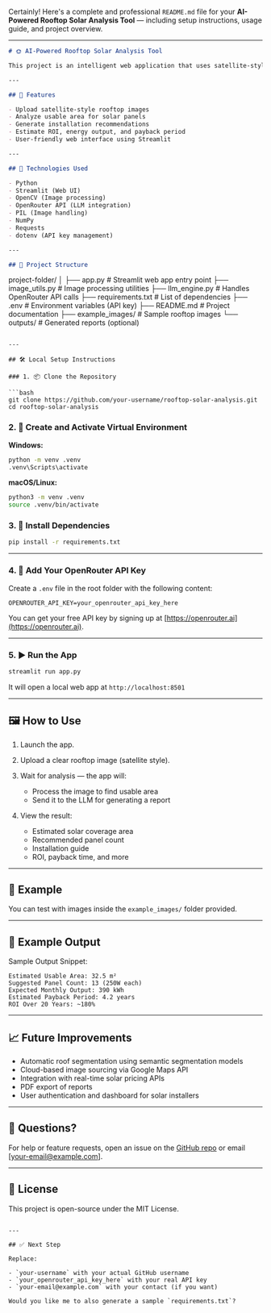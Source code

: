 Certainly! Here's a complete and professional `README.md` file for your **AI-Powered Rooftop Solar Analysis Tool** — including setup instructions, usage guide, and project overview.

---

```markdown
# 🌞 AI-Powered Rooftop Solar Analysis Tool

This project is an intelligent web application that uses satellite-style rooftop images to analyze and assess the solar installation potential of residential or commercial buildings. Powered by computer vision and language models via OpenRouter API, it provides accurate reports, area estimation, and ROI predictions.

---

## 🚀 Features

- Upload satellite-style rooftop images
- Analyze usable area for solar panels
- Generate installation recommendations
- Estimate ROI, energy output, and payback period
- User-friendly web interface using Streamlit

---

## 🧠 Technologies Used

- Python
- Streamlit (Web UI)
- OpenCV (Image processing)
- OpenRouter API (LLM integration)
- PIL (Image handling)
- NumPy
- Requests
- dotenv (API key management)

---

## 📁 Project Structure

```

project-folder/
│
├── app.py                    # Streamlit web app entry point
├── image\_utils.py           # Image processing utilities
├── llm\_engine.py            # Handles OpenRouter API calls
├── requirements.txt         # List of dependencies
├── .env                     # Environment variables (API key)
├── README.md                # Project documentation
├── example\_images/          # Sample rooftop images
└── outputs/                 # Generated reports (optional)

````

---

## 🛠️ Local Setup Instructions

### 1. 📦 Clone the Repository

```bash
git clone https://github.com/your-username/rooftop-solar-analysis.git
cd rooftop-solar-analysis
````

### 2. 🐍 Create and Activate Virtual Environment

**Windows:**

```bash
python -m venv .venv
.venv\Scripts\activate
```

**macOS/Linux:**

```bash
python3 -m venv .venv
source .venv/bin/activate
```

### 3. 📄 Install Dependencies

```bash
pip install -r requirements.txt
```

---

### 4. 🔑 Add Your OpenRouter API Key

Create a `.env` file in the root folder with the following content:

```env
OPENROUTER_API_KEY=your_openrouter_api_key_here
```

You can get your free API key by signing up at [https://openrouter.ai](https://openrouter.ai).

---

### 5. ▶️ Run the App

```bash
streamlit run app.py
```

It will open a local web app at `http://localhost:8501`

---

## 🖼️ How to Use

1. Launch the app.
2. Upload a clear rooftop image (satellite style).
3. Wait for analysis — the app will:

   * Process the image to find usable area
   * Send it to the LLM for generating a report
4. View the result:

   * Estimated solar coverage area
   * Recommended panel count
   * Installation guide
   * ROI, payback time, and more

---

## 🧪 Example

You can test with images inside the `example_images/` folder provided.

---

## 🧰 Example Output

Sample Output Snippet:

```
Estimated Usable Area: 32.5 m²
Suggested Panel Count: 13 (250W each)
Expected Monthly Output: 390 kWh
Estimated Payback Period: 4.2 years
ROI Over 20 Years: ~180%
```

---

## 📈 Future Improvements

* Automatic roof segmentation using semantic segmentation models
* Cloud-based image sourcing via Google Maps API
* Integration with real-time solar pricing APIs
* PDF export of reports
* User authentication and dashboard for solar installers

---

## 💬 Questions?

For help or feature requests, open an issue on the [GitHub repo](https://github.com/your-username/rooftop-solar-analysis) or email \[[your-email@example.com](mailto:your-email@example.com)].

---

## 📄 License

This project is open-source under the MIT License.

```

---

## ✅ Next Step

Replace:

- `your-username` with your actual GitHub username
- `your_openrouter_api_key_here` with your real API key
- `your-email@example.com` with your contact (if you want)

Would you like me to also generate a sample `requirements.txt`?
```

